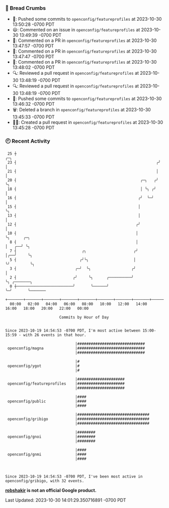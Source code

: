 ### 🍞 Bread Crumbs

 * 🚢: Pushed some commits to `openconfig/featureprofiles` at 2023-10-30 13:50:28 -0700 PDT
 * 😃: Commented on an issue in `openconfig/featureprofiles` at 2023-10-30 13:49:39 -0700 PDT
 * 💬: Commented on a PR in  `openconfig/featureprofiles` at 2023-10-30 13:47:57 -0700 PDT
 * 💬: Commented on a PR in  `openconfig/featureprofiles` at 2023-10-30 13:47:47 -0700 PDT
 * 💬: Commented on a PR in  `openconfig/featureprofiles` at 2023-10-30 13:48:02 -0700 PDT
 * 🔍: Reviewed a pull request in  `openconfig/featureprofiles` at 2023-10-30 13:48:19 -0700 PDT
 * 🔍: Reviewed a pull request in  `openconfig/featureprofiles` at 2023-10-30 13:48:19 -0700 PDT
 * 🚢: Pushed some commits to `openconfig/featureprofiles` at 2023-10-30 13:46:32 -0700 PDT
 * 🗑: Deleted a branch in `openconfig/featureprofiles` at 2023-10-30 13:45:33 -0700 PDT
 * ✍🏼: Created a pull request in `openconfig/featureprofiles` at 2023-10-30 13:45:28 -0700 PDT

### 🕘 Recent Activity
```
 25 ┼                                                               ╭─╮
 23 ┤                                                              ╭╯ │
 21 ┤                                                              │  │
 20 ┤                                                       ╭─╮   ╭╯  ╰╮
 18 ┤                                                       │ ╰╮ ╭╯    │
 16 ┤                                                      ╭╯  ╰─╯     │
 15 ┤                                                      │           ╰╮
 13 ┤                                                      │            │
 12 ┤                                                     ╭╯            │
 10 ┤                                                     │             ╰╮      ╭─╮
  8 ┤                                                     │              │   ╭──╯ ╰╮
  7 ┤                             ╭╮                     ╭╯              │╭──╯     ╰╮
  5 ┤                            ╭╯╰╮                    │               ╰╯         ╰╮
  3 ┤                          ╭─╯  ╰╮                  ╭╯                           │
  2 ┤                         ╭╯     ╰╮      ╭──────────╯                            ╰╮ ╭───────╮
  0 ┼─────────────────────────╯       ╰──────╯                                        ╰─╯       ╰───────
    +───────+───────+───────+───────+───────+───────+───────+───────+───────+───────+───────+───────+────
  00:00   02:00   04:00   06:00   08:00   10:00   12:00   14:00   16:00   18:00   20:00   22:00   00:00   

						Commits by Hour of Day


Since 2023-10-19 14:54:53 -0700 PDT, I'm most active between 15:00-15:59 - with 26 events in that hour.

```



```
                               |##############################
 openconfig/magna              |##############################
                               |##############################

                               |#
 openconfig/ygot               |#
                               |#

                               |#####################
 openconfig/featureprofiles    |#####################
                               |#####################

                               |####
 openconfig/public             |####
                               |####

                               |################################
 openconfig/gribigo            |################################
                               |################################

                               |########
 openconfig/gnoi               |########
                               |########

                               |####
 openconfig/gnmi               |####
                               |####



Since 2023-10-19 14:54:53 -0700 PDT, I've been most active in openconfig/gribigo, with 32 events.

```
**[robshakir](mailto:robjs@google.com) is not an official Google product.**  


Last Updated: 2023-10-30 14:01:29.350716891 -0700 PDT
